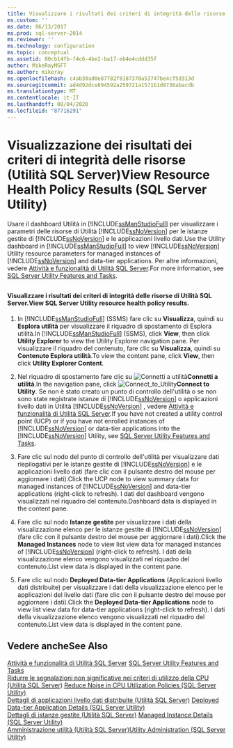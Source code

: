 ```yaml
---
title: Visualizzare i risultati dei criteri di integrità delle risorse (Utilità SQL Server) | Microsoft Docs
ms.custom: ''
ms.date: 06/13/2017
ms.prod: sql-server-2014
ms.reviewer: ''
ms.technology: configuration
ms.topic: conceptual
ms.assetid: 80cb14fb-f4c6-4be2-ba17-eb4e4cddd35f
author: MikeRayMSFT
ms.author: mikeray
ms.openlocfilehash: c4ab30ad0e87782f8187370a53747be4cf5d313d
ms.sourcegitcommit: ad4d92dce894592a259721a1571b1d8736abacdb
ms.translationtype: MT
ms.contentlocale: it-IT
ms.lasthandoff: 08/04/2020
ms.locfileid: "87716291"
---
```

# <a name="view-resource-health-policy-results-sql-server-utility"></a><span data-ttu-id="d2942-102">Visualizzazione dei risultati dei criteri di integrità delle risorse (Utilità SQL Server)</span><span class="sxs-lookup"><span data-stu-id="d2942-102">View Resource Health Policy Results (SQL Server Utility)</span></span>
  <span data-ttu-id="d2942-103">Usare il dashboard Utilità in [!INCLUDE[ssManStudioFull](../../../includes/ssmanstudiofull-md.md)] per visualizzare i parametri delle risorse di Utilità [!INCLUDE[ssNoVersion](../../../includes/ssnoversion-md.md)] per le istanze gestite di [!INCLUDE[ssNoVersion](../../../includes/ssnoversion-md.md)] e le applicazioni livello dati.</span><span class="sxs-lookup"><span data-stu-id="d2942-103">Use the Utility dashboard in [!INCLUDE[ssManStudioFull](../../../includes/ssmanstudiofull-md.md)] to view [!INCLUDE[ssNoVersion](../../../includes/ssnoversion-md.md)] Utility resource parameters for managed instances of [!INCLUDE[ssNoVersion](../../../includes/ssnoversion-md.md)] and data-tier applications.</span></span> <span data-ttu-id="d2942-104">Per altre informazioni, vedere [Attività e funzionalità di Utilità SQL Server](sql-server-utility-features-and-tasks.md).</span><span class="sxs-lookup"><span data-stu-id="d2942-104">For more information, see [SQL Server Utility Features and Tasks](sql-server-utility-features-and-tasks.md).</span></span>  
  
##  <a name="SSMSProcedure"></a>  
  
#### <a name="view-sql-server-utility-resource-health-policy-results"></a><span data-ttu-id="d2942-105">Visualizzare i risultati dei criteri di integrità delle risorse di Utilità SQL Server.</span><span class="sxs-lookup"><span data-stu-id="d2942-105">View SQL Server Utility resource health policy results.</span></span>  
  
1.  <span data-ttu-id="d2942-106">In [!INCLUDE[ssManStudioFull](../../../includes/ssmanstudiofull-md.md)] (SSMS) fare clic su **Visualizza**, quindi su **Esplora utilità** per visualizzare il riquadro di spostamento di Esplora utilità.</span><span class="sxs-lookup"><span data-stu-id="d2942-106">In [!INCLUDE[ssManStudioFull](../../../includes/ssmanstudiofull-md.md)] (SSMS), click **View**, then click **Utility Explorer** to view the Utility Explorer navigation pane.</span></span> <span data-ttu-id="d2942-107">Per visualizzare il riquadro del contenuto, fare clic su **Visualizza**, quindi su **Contenuto Esplora utilità**.</span><span class="sxs-lookup"><span data-stu-id="d2942-107">To view the content pane, click **View**, then click **Utility Explorer Content**.</span></span>  
  
2.  <span data-ttu-id="d2942-108">Nel riquadro di spostamento fare clic su ![](../../database-engine/media/connect-to-utility.gif "Connetti a utilità")**Connetti a utilità**.</span><span class="sxs-lookup"><span data-stu-id="d2942-108">In the navigation pane, click ![](../../database-engine/media/connect-to-utility.gif "Connect_to_Utility")**Connect to Utility**.</span></span> <span data-ttu-id="d2942-109">Se non è stato creato un punto di controllo dell'utilità o se non sono state registrate istanze di [!INCLUDE[ssNoVersion](../../../includes/ssnoversion-md.md)] o applicazioni livello dati in Utilità [!INCLUDE[ssNoVersion](../../../includes/ssnoversion-md.md)] , vedere [Attività e funzionalità di Utilità SQL Server](sql-server-utility-features-and-tasks.md).</span><span class="sxs-lookup"><span data-stu-id="d2942-109">If you have not created a utility control point (UCP) or if you have not enrolled instances of [!INCLUDE[ssNoVersion](../../../includes/ssnoversion-md.md)] or data-tier applications into the [!INCLUDE[ssNoVersion](../../../includes/ssnoversion-md.md)] Utility, see [SQL Server Utility Features and Tasks](sql-server-utility-features-and-tasks.md).</span></span>  
  
3.  <span data-ttu-id="d2942-110">Fare clic sul nodo del punto di controllo dell'utilità per visualizzare dati riepilogativi per le istanze gestite di [!INCLUDE[ssNoVersion](../../../includes/ssnoversion-md.md)] e le applicazioni livello dati (fare clic con il pulsante destro del mouse per aggiornare i dati).</span><span class="sxs-lookup"><span data-stu-id="d2942-110">Click the UCP node to view summary data for managed instances of [!INCLUDE[ssNoVersion](../../../includes/ssnoversion-md.md)] and data-tier applications (right-click to refresh).</span></span> <span data-ttu-id="d2942-111">I dati del dashboard vengono visualizzati nel riquadro del contenuto.</span><span class="sxs-lookup"><span data-stu-id="d2942-111">Dashboard data is displayed in the content pane.</span></span>  
  
4.  <span data-ttu-id="d2942-112">Fare clic sul nodo **Istanze gestite** per visualizzare i dati della visualizzazione elenco per le istanze gestite di [!INCLUDE[ssNoVersion](../../../includes/ssnoversion-md.md)] (fare clic con il pulsante destro del mouse per aggiornare i dati).</span><span class="sxs-lookup"><span data-stu-id="d2942-112">Click the **Managed Instances** node to view list view data for managed instances of [!INCLUDE[ssNoVersion](../../../includes/ssnoversion-md.md)] (right-click to refresh).</span></span> <span data-ttu-id="d2942-113">I dati della visualizzazione elenco vengono visualizzati nel riquadro del contenuto.</span><span class="sxs-lookup"><span data-stu-id="d2942-113">List view data is displayed in the content pane.</span></span>  
  
5.  <span data-ttu-id="d2942-114">Fare clic sul nodo **Deployed Data-tier Applications** (Applicazioni livello dati distribuite) per visualizzare i dati della visualizzazione elenco per le applicazioni del livello dati (fare clic con il pulsante destro del mouse per aggiornare i dati).</span><span class="sxs-lookup"><span data-stu-id="d2942-114">Click the **Deployed Data-tier Applications** node to view list view data for data-tier applications (right-click to refresh).</span></span> <span data-ttu-id="d2942-115">I dati della visualizzazione elenco vengono visualizzati nel riquadro del contenuto.</span><span class="sxs-lookup"><span data-stu-id="d2942-115">List view data is displayed in the content pane.</span></span>  
  
## <a name="see-also"></a><span data-ttu-id="d2942-116">Vedere anche</span><span class="sxs-lookup"><span data-stu-id="d2942-116">See Also</span></span>  
 <span data-ttu-id="d2942-117">[Attività e funzionalità di Utilità SQL Server](sql-server-utility-features-and-tasks.md) </span><span class="sxs-lookup"><span data-stu-id="d2942-117">[SQL Server Utility Features and Tasks](sql-server-utility-features-and-tasks.md) </span></span>  
 <span data-ttu-id="d2942-118">[Ridurre le segnalazioni non significative nei criteri di utilizzo della CPU &#40;Utilità SQL Server&#41;](reduce-noise-in-cpu-utilization-policies-sql-server-utility.md) </span><span class="sxs-lookup"><span data-stu-id="d2942-118">[Reduce Noise in CPU Utilization Policies &#40;SQL Server Utility&#41;](reduce-noise-in-cpu-utilization-policies-sql-server-utility.md) </span></span>  
 <span data-ttu-id="d2942-119">[Dettagli di applicazioni livello dati distribuite &#40;Utilità SQL Server&#41;](../../database-engine/deployed-data-tier-application-details-sql-server-utility.md) </span><span class="sxs-lookup"><span data-stu-id="d2942-119">[Deployed Data-tier Application Details &#40;SQL Server Utility&#41;](../../database-engine/deployed-data-tier-application-details-sql-server-utility.md) </span></span>  
 <span data-ttu-id="d2942-120">[Dettagli di istanze gestite &#40;Utilità SQL Server&#41;](../../database-engine/managed-instance-details-sql-server-utility.md) </span><span class="sxs-lookup"><span data-stu-id="d2942-120">[Managed Instance Details &#40;SQL Server Utility&#41;](../../database-engine/managed-instance-details-sql-server-utility.md) </span></span>  
 [<span data-ttu-id="d2942-121">Amministrazione utilità &#40;Utilità SQL Server&#41;</span><span class="sxs-lookup"><span data-stu-id="d2942-121">Utility Administration &#40;SQL Server Utility&#41;</span></span>](../../database-engine/utility-administration-sql-server-utility.md)  
  
  
